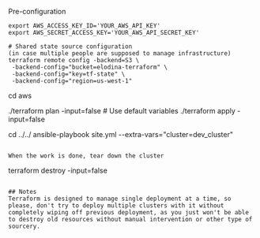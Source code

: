 Pre-configuration
```
export AWS_ACCESS_KEY_ID='YOUR_AWS_API_KEY'
export AWS_SECRET_ACCESS_KEY='YOUR_AWS_API_SECRET_KEY'

# Shared state source configuration 
(in case multiple people are supposed to manage infrastructure)
terraform remote config -backend=S3 \
 -backend-config="bucket=elodina-terraform" \
 -backend-config="key=tf-state" \
 -backend-config="region=us-west-1"
```

cd aws

./terraform plan -input=false # Use default variables
./terraform apply -input=false

cd ../../
ansible-playbook site.yml --extra-vars="cluster=dev_cluster"

```

When the work is done, tear down the cluster
```
terraform destroy -input=false
```

## Notes
Terraform is designed to manage single deployment at a time, so please, don't try to deploy multiple clusters with it without completely wiping off previous deployment, as you just won't be able to destroy old resources without manual intervention or other type of sourcery.